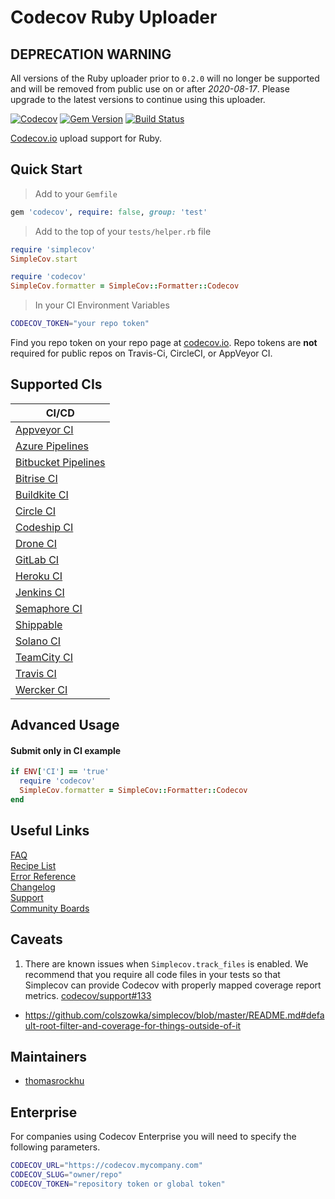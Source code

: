 # Codecov Ruby Uploader

## DEPRECATION WARNING
All versions of the Ruby uploader prior to `0.2.0` will no longer be supported and will be removed from public use on or after *2020-08-17*.
Please upgrade to the latest versions to continue using this uploader.

[![Codecov](https://codecov.io/github/codecov/codecov-ruby/coverage.svg?branch=master)](https://codecov.io/github/codecov/codecov-ruby?branch=master)
[![Gem Version](https://badge.fury.io/rb/codecov.svg)](https://badge.fury.io/rb/codecov.svg)
[![Build Status](https://secure.travis-ci.org/codecov/codecov-ruby.svg?branch=master)](http://travis-ci.org/codecov/codecov-ruby)

[Codecov.io](https://codecov.io/) upload support for Ruby.

## Quick Start

> Add to your `Gemfile`

```ruby
gem 'codecov', require: false, group: 'test'
```

> Add to the top of your `tests/helper.rb` file

```ruby
require 'simplecov'
SimpleCov.start

require 'codecov'
SimpleCov.formatter = SimpleCov::Formatter::Codecov
```

> In your CI Environment Variables
```sh
CODECOV_TOKEN="your repo token"
```
Find you repo token on your repo page at [codecov.io](https://codecov.io). Repo tokens are **not** required for public repos on Travis-Ci, CircleCI, or AppVeyor CI.

## Supported CIs
| CI/CD |
| ----- |
| [Appveyor CI](https://www.appveyor.com/) |  
| [Azure Pipelines](https://azure.microsoft.com/en-us/services/devops/pipelines/) |  
| [Bitbucket Pipelines](https://bitbucket.org/product/features/pipelines) |  
| [Bitrise CI](https://www.bitrise.io/) |  
| [Buildkite CI](https://buildkite.com/) |  
| [Circle CI](https://circleci.com/) |  
| [Codeship CI](https://codeship.com/) |  
| [Drone CI](https://drone.io/) |  
| [GitLab CI](https://docs.gitlab.com/ee/ci/) |  
| [Heroku CI](https://www.heroku.com/continuous-integration) |  
| [Jenkins CI](https://www.jenkins.io/) |  
| [Semaphore CI](https://semaphoreci.com/) |  
| [Shippable](https://www.shippable.com/) |  
| [Solano CI](https://xebialabs.com/technology/solano-ci/) |  
| [TeamCity CI](https://www.jetbrains.com/teamcity/) |  
| [Travis CI](https://travis-ci.org/) |  
| [Wercker CI](https://devcenter.wercker.com/) |  

## Advanced Usage

#### Submit only in CI example

```ruby
if ENV['CI'] == 'true'
  require 'codecov'
  SimpleCov.formatter = SimpleCov::Formatter::Codecov
end
```

## Useful Links

[FAQ](https://docs.codecov.io/docs/frequently-asked-questions)  
[Recipe List](https://docs.codecov.io/docs/common-recipe-list)  
[Error Reference](https://docs.codecov.io/docs/error-reference)  
[Changelog](./CHANGELOG.md)  
[Support](https://codecov.io/support)  
[Community Boards](https://community.codecov.io)  

## Caveats

1. There are known issues when `Simplecov.track_files` is enabled. We recommend that you require all code files in your tests so that Simplecov can provide Codecov with properly mapped coverage report metrics. [codecov/support#133]( https://github.com/codecov/support/issues/133)
  - https://github.com/colszowka/simplecov/blob/master/README.md#default-root-filter-and-coverage-for-things-outside-of-it

## Maintainers

- [thomasrockhu](https://github.com/thomasrockhu)

## Enterprise

For companies using Codecov Enterprise you will need to specify the following parameters.
```sh
CODECOV_URL="https://codecov.mycompany.com"
CODECOV_SLUG="owner/repo"
CODECOV_TOKEN="repository token or global token"
```
